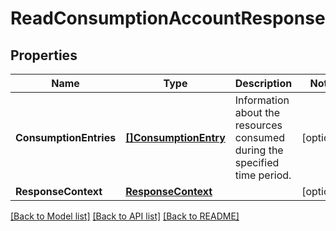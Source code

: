 # ReadConsumptionAccountResponse

## Properties

Name | Type | Description | Notes
------------ | ------------- | ------------- | -------------
**ConsumptionEntries** | [**[]ConsumptionEntry**](ConsumptionEntry.md) | Information about the resources consumed during the specified time period. | [optional] 
**ResponseContext** | [**ResponseContext**](ResponseContext.md) |  | [optional] 

[[Back to Model list]](../README.md#documentation-for-models) [[Back to API list]](../README.md#documentation-for-api-endpoints) [[Back to README]](../README.md)


